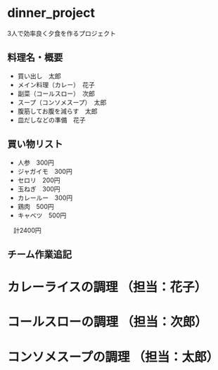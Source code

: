 # dinner_project
3人で効率良く夕食を作るプロジェクト

## 料理名・概要
* 買い出し　太郎
* メイン料理（カレー）　花子
* 副菜（コールスロー）　次郎
* スープ（コンソメスープ）　太郎
* 腹筋してお腹を減らす　太郎
* 皿だしなどの準備　花子

## 買い物リスト
* 人参　300円
* ジャガイモ　300円
* セロリ　200円
* 玉ねぎ　300円
* カレールー　300円
* 鶏肉　500円
* キャベツ　500円

　計2400円

## チーム作業追記

# カレーライスの調理 （担当：花子）
# コールスローの調理 （担当：次郎）
# コンソメスープの調理 （担当：太郎）
